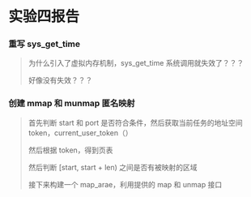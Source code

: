 # 实验四报告

### 重写 sys_get_time

> 为什么引入了虚拟内存机制，sys_get_time 系统调用就失效了？？？
>
> 好像没有失效？？？

### 创建 mmap 和 munmap 匿名映射

> 首先判断 start 和 port 是否符合条件，然后获取当前任务的地址空间 token，current_user_token（）
>
> 然后根据 token，得到页表
>
> 然后判断 [start, start + len) 之间是否有被映射的区域
>
> 接下来构建一个 map_arae，利用提供的 map 和 unmap 接口

